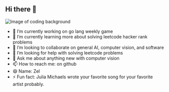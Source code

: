 ## Hi there 👋


<picture>
 <source media="(prefers-color-scheme: dark)" srcset="https://wallpapers.com/images/hd/coding-background-l9pvpgogyoukpp2k.jpg">
 <source media="(prefers-color-scheme: light)" srcset="https://wallpapers.com/images/hd/coding-background-l9pvpgogyoukpp2k.jpg">
 <img alt="Image of coding background" src="https://wallpapers.com/images/hd/coding-background-l9pvpgogyoukpp2k.jpg">
</picture>


- 🔭 I’m currently working on go lang weekly game
- 🌱 I’m currently learning more about solving leetcode hacker rank problems
- 👯 I’m looking to collaborate on general AI, computer vision, and software
- 🤔 I’m looking for help with solving leetcode problems 
- 💬 Ask me about anything new with computer vision
- 📫 How to reach me: on github 
- 😄 Name: Zel
- ⚡ Fun fact: Julia Michaels wrote your favorite song for your favorite artist probably. 

